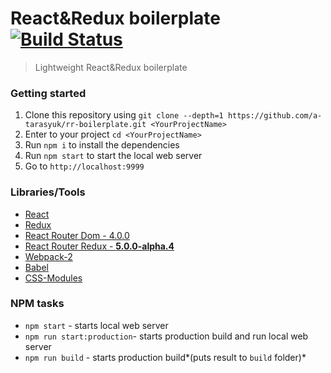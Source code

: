 # React&Redux boilerplate [![Build Status](https://travis-ci.org/a-tarasyuk/rr-boilerplate.svg?branch=master)](https://travis-ci.org/a-tarasyuk/rr-boilerplate)
> Lightweight React&Redux boilerplate

### Getting started
1. Clone this repository using `git clone --depth=1 https://github.com/a-tarasyuk/rr-boilerplate.git <YourProjectName>`
2. Enter to your project `cd <YourProjectName>`
3. Run `npm i` to install the dependencies
4. Run `npm start` to start the local web server
5. Go to `http://localhost:9999`

### Libraries/Tools
- [React](https://facebook.github.io/react)
- [Redux](https://github.com/rackt/redux)
- [React Router Dom - 4.0.0](https://github.com/ReactTraining/react-router/tree/master/packages/react-router-dom)
- [React Router Redux - **5.0.0-alpha.4**](https://github.com/ReactTraining/react-router/tree/master/packages/react-router-redux)
- [Webpack-2](https://webpack.github.io)
- [Babel](https://babeljs.io)
- [CSS-Modules](https://github.com/css-modules/css-modules)

### NPM tasks
- `npm start` - starts local web server
- `npm run start:production`- starts production build and run local web server
- `npm run build` - starts production build*(puts result to `build` folder)*

